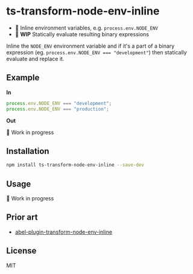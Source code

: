 # ts-transform-node-env-inline

* :flashlight: Inline environment variables, e.g. `process.env.NODE_ENV`
* :construction: **WIP** Statically evaluate resulting binary expressions

Inline the `NODE_ENV` environment variable and if it's a part of a binary expression
(eg. `process.env.NODE_ENV === "development"`) then statically evaluate and replace it.

## Example

**In**

```ts
process.env.NODE_ENV === "development";
process.env.NODE_ENV === "production";
```

**Out**

:construction: Work in progress

## Installation

```sh
npm install ts-transform-node-env-inline --save-dev
```

## Usage

:construction: Work in progress

## Prior art

* [abel-plugin-transform-node-env-inline](https://github.com/babel/minify/tree/master/packages/babel-plugin-transform-node-env-inline)

## License

MIT